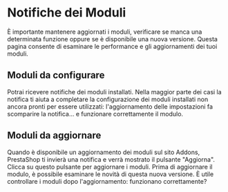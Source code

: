 # Notifiche dei Moduli

È importante mantenere aggiornati i moduli, verificare se manca una determinata funzione oppure se è disponibile una nuova versione. Questa pagina consente di esaminare le performance e gli aggiornamenti dei tuoi moduli.

## Moduli da configurare        <a id="NotifichedeiModuli-Modulidaconfigurare"></a>

Potrai ricevere notifiche dei moduli installati. Nella maggior parte dei casi la notifica ti aiuta a completare la configurazione dei moduli installati non ancora pronti per essere utilizzati: l'aggiornamento delle impostazioni fa scomparire la notifica... e funzionare correttamente il modulo.

## Moduli da aggiornare <a id="NotifichedeiModuli-Modulidaaggiornare"></a>

Quando è disponibile un aggiornamento dei moduli sul sito Addons, PrestaShop ti invierà una notifica e verrà mostrato il pulsante "Aggiorna". Clicca su questo pulsante per aggiornare i moduli. Prima di aggiornare il modulo, è possibile esaminare le novità di questa nuova versione. È utile controllare i moduli dopo l'aggiornamento: funzionano correttamente?

